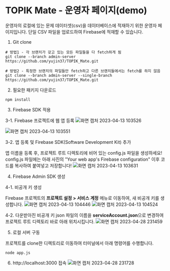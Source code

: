 # TOPIK Mate - 운영자 페이지(demo)

운영자의 로컬에 있는 문제 데이터셋(csv)을 데이터베이스에 적재하기 위한 운영자 페이지입니다.
단일 CSV 파일을 업로드하여 Firebase에 적재할 수 있습니다.

1. Git clone
```
# 방법1 - 각 브랜치가 갖고 있는 모든 파일들을 다 fetch하게 됨
git clone --branch admin-server https://github.com/yujin37/TOPIK_Mate.git

# 방법2 - 특정한 브랜치의 파일들만 fetch하고 다른 브랜치들에서는 fetch를 하지 않음
git clone --branch admin-server --single-branch https://github.com/yujin37/TOPIK_Mate.git
```

2. 필요한 패키지 다운로드
```
npm install
```

3. Firebase SDK 적용

3-1. Firebase 프로젝트에 웹 앱 등록
![화면 캡처 2023-04-13 103526](https://user-images.githubusercontent.com/55731054/235166482-da066003-0876-4b9c-abd9-a3e470fce6f8.png)

![화면 캡처 2023-04-13 103551](https://user-images.githubusercontent.com/55731054/235166490-28c8abeb-2d53-43c1-b160-4993c6950dc7.png)

3-2. 앱 등록 및 Firebase SDK(Software Development Kit) 추가

앱 이름을 등록 후, 프로젝트 루트 디렉토리에 비어 있는 config.js 파일을 생성하세요!
config.js 파일에는 아래 사진의
"Your web app's Firebase configuration" 이후 코드를 복사하여 붙여넣고 저장합니다!
![화면 캡처 2023-04-13 103631](https://user-images.githubusercontent.com/55731054/235169448-2e0be1ab-0c4f-48e4-8448-06b0508ce638.png)

4. Firebase Admin SDK 생성

4-1. 비공개 키 생성

Firebase 프로젝트의 <b>프로젝트 설정 > 서비스 계정</b> 메뉴로 이동하여, </b>새 비공개 키</b>를 생성합니다.
![화면 캡처 2023-04-13 104446](https://user-images.githubusercontent.com/55731054/235170993-669ebf9e-0f0c-43df-a32c-472509cbada7.png)
![화면 캡처 2023-04-13 104524](https://user-images.githubusercontent.com/55731054/235169462-2533797b-9a85-4b45-ac6c-d4412b9c15e2.png)

4-2. 다운받아진 비공개 키 json 파일의 이름을 <b>serviceAccount.json</b>으로 변경하여 프로젝트 루트 디렉토리 바로 아래 위치시킵니다.
![화면 캡처 2023-04-28 231459](https://user-images.githubusercontent.com/55731054/235172055-68fa3247-61f8-47a5-9838-fde7a2273769.png)

5. 로컬 서버 구동

프로젝트를 clone한 디렉토리로 이동하여 터미널에서 아래 명령어를 수행합니다.

```
node app.js
```

6. http://localhost:3000 접속
![화면 캡처 2023-04-28 231728](https://user-images.githubusercontent.com/55731054/235172680-c0a4ed54-0a44-4768-a0cd-6211e9b201a8.png)
